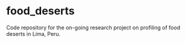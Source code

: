 # food_deserts

Code repository for the on-going research project on profiling of food deserts in Lima, Peru.
